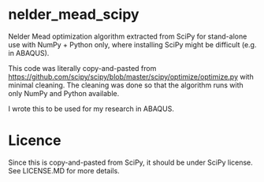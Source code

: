 # nelder_mead_scipy
Nelder Mead optimization algorithm extracted from SciPy for stand-alone use with NumPy + Python only, where installing SciPy might be difficult (e.g. in ABAQUS).

This code was literally copy-and-pasted from https://github.com/scipy/scipy/blob/master/scipy/optimize/optimize.py with minimal cleaning. The cleaning was done so that the algorithm runs with only NumPy and Python available.

I wrote this to be used for my research in ABAQUS. 

# Licence
Since this is copy-and-pasted from SciPy, it should be under SciPy license. See LICENSE.MD for more details.



